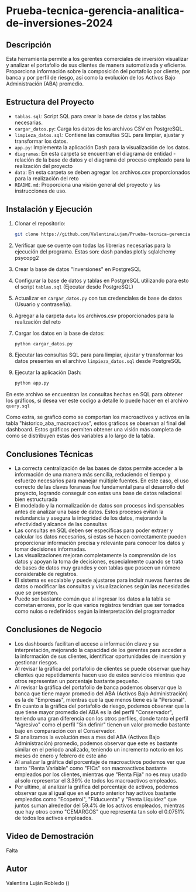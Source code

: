 # Prueba-tecnica-gerencia-analitica-de-inversiones-2024 

## Descripción

Esta herramienta permite a los gerentes comerciales de inversión visualizar y analizar el portafolio de sus clientes de manera automatizada y eficiente. Proporciona información sobre la composición del portafolio por cliente, por banca y por perfil de riesgo, así como la evolución de los Activos Bajo Administración (ABA) promedio.

## Estructura del Proyecto

- `tablas.sql`: Script SQL para crear la base de datos y las tablas necesarias.
- `cargar_datos.py`: Carga los datos de los archivos CSV en PostgreSQL.
- `limpieza_datos.sql`: Contiene las consultas SQL para limpiar, ajustar y transformar los datos.
- `app.py`: Implementa la aplicación Dash para la visualización de los datos.
- `diagramas`: En esta carpeta se encuentran el diagrama de entidad - relación de la base de datos y el diagrama del proceso empleado para la realización del proyecto 
- `data`: En esta carpeta se deben agregar los archivos.csv proporcionados para la realización del reto
- `README.md`: Proporciona una visión general del proyecto y las instrucciones de uso.

## Instalación y Ejecución

1. Clonar el repositorio:
    ```bash
    git clone https://github.com/ValentinaLujan/Prueba-tecnica-gerencia-analitica-de-inversiones-2024.git
    ```

2. Verificar que se cuente con todas las librerias necesarias para la ejecución del programa. Estas son:
    dash
    pandas
    plotly
    sqlalchemy
    psycopg2

3. Crear la base de datos "Inversiones" en PostgreSQL 

4. Configurar la base de datos y tablas en PostgreSQL utilizando para esto el script `tablas.sql` (Ejecutar desde PostgreSQL)

5. Actualizar en `cargar_datos.py` con tus credenciales de base de datos (Usuario y contraseña).

6. Agregar a la carpeta `data` los archivos.csv proporcionados para la realización del reto

6. Cargar los datos en la base de datos:
    ```bash
    python cargar_datos.py
    ```

7. Ejecutar las consultas SQL para para limpiar, ajustar y transformar los datos presentes en el archivo `limpieza_datos.sql` desde PostgreSQL


8. Ejecutar la aplicación Dash:
    ```bash
    python app.py
    ```
En este archivo se encuentran las consultas hechas en SQL para obtener los gráficos, si desea ver este codigo a detalle lo puede hacer en el archivo `query.sql`


Como extra, se graficó como se comportan los macroactivos y activos en la tabla "historico_aba_macroactivos", estos gráficos se observan al final del dashboard. Estos gráficos permiten obtener una visión más completa de como se distribuyen estas dos variables a lo largo de la tabla. 

## Conclusiones Técnicas
- La correcta centralización de las bases de datos permite acceder a la información de una manera más sencilla, reduciendo el tiempo y esfuerzo necesarios para manejar múltiple fuentes. En este caso, el uso correcto de las claves foraneas fue fundamental para el desarrollo del proyecto, logrando conseguir con estas una base de datos relacional bien estructurada
- El modelado y la normalización de datos son procesos indispensables antes de analizar una base de datos. Estos procesos evitan la redundancia y asegura la integridad de los datos, mejorando la efectividad y alcance de las consultas
- Las consultas en SQL deben ser específicas para poder extraer y calcular los datos necesarios, si estas se hacen correctamente pueden proporcionar información precisa y relevante para conocer los datos y tomar decisiones informadas. 
- Las visualizaciones mejoran completamente la comprensión de los datos y apoyan la toma de decisiones, especialmente cuando se trata de bases de datos muy grandes y con tablas que poseen un número considerable de registros.  
- El sistema es escalable y puede ajustarse para incluir nuevas fuentes de datos o modificar las consultas y visualizaciones según las necesidades que se presenten.
- Puede ser bastante común que al ingresar los datos a la tabla se cometan errores, por lo que varios registros tendrían que ser tomados como nulos o redefinidos según la interpretación del programador

## Conclusiones de Negocio
-  Los dashboards facilitan el acceso a información clave y su interpretación, mejorando la capacidad de los gerentes para acceder a la información de sus clientes, identificar oportunidades de inversión y gestionar riesgos.
- Al revisar la gráfica del portafolio de clientes se puede observar que hay clientes que repetidamente hacen uso de estos servicios mientras que otros representan un porcentaje bastante pequeño.
- Al revisar la gráfica del portafolio de banca podemos observar que la banca que tiene mayor promedio del ABA (Activos Bajo Administración) es la de "Empresas", mientras que la que menos tiene es la "Personal".
- En cuanto a la gráfica del portafolio de riesgo, podemos observar que la que tiene mayor promedio del ABA es la del perfil "Conservador", teniendo una gran diferencia con los otros perfiles, donde tanto el perfil "Agresivo" como el perfil "Sin definir" tienen un valor promedio bastante bajo en comparación con el Conservador. 
- Si analizamos la evolución mes a mes del ABA (Activos Bajo Administración) promedio, podemos observar que este es bastante similar en el periodo analizado, teniendo un incremento notorio en los meses de enero y febrero de este año
- Al analizar la gráfica del porcentaje de macroactivos podemos ver que tanto "Renta Variable" como "FICs" son macroactivos bastante empleados por los clientes, mientras que "Renta Fija" no es muy usado al solo representar el 3.39% de todos los macroactivos empleados.
- Por ultimo, al analizar la gráfica del porcentaje de activos, podemos observar que al igual que en el punto anterior hay activos bastante empleados como "Ecopetrol", "Fiducuenta" y "Renta Liquidez" que juntos suman alrededor del 59.4% de los activos empleados, mientras que hay otros como "CEMARGOS" que representa tan solo el 0.0751% de todos los activos empleados.

## Video de Demostración

Falta

## Autor

Valentina Luján Robledo ()
